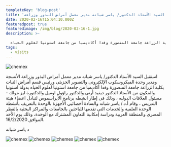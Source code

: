 ```yaml
---
templateKey: 'blog-post'
title: 'استقبل السيد الأستاذ الدكتور/ ياسر شبانه مدير معمل أمراض البذور وزراعة'
date: 2020-02-16T15:04:10.000Z
featuredpost: true
featuredimage: /img/blog/2020-02-16-1.jpg
description: >-

  استقبل السيد الأستاذ الدكتور/ ياسر شبانه مدير معمل أمراض البذور وزراعة الأنسجة ومدير وحدة الميكروسكوب الإلكترونى والتصوير الجزيئى ورئيس قسم أمراض النبات بكلية الزراعة جامعة المنصورة وفدا أكاديميا من جامعة استونيا لعلوم الحياه
tags:
  - visits
---
```


![chemex](/img/blog/2020-02-16-2.jpg)

استقبل السيد الأستاذ الدكتور/ ياسر شبانه مدير معمل أمراض البذور وزراعة الأنسجة ومدير وحدة الميكروسكوب الإلكترونى والتصوير الجزيئى ورئيس قسم أمراض النبات بكلية الزراعة جامعة المنصورة وفدا أكاديميا من جامعة استونيا لعلوم الحياه بدولة استونيا والمكون من الأستاذ الدكتور ديفيد أرنى والدكتور راؤول اوميل والدكتورة ليز مولك - مسئول العلاقات الدولبه ، وذلك فى إطار انشطه برنامج الأيراسموس لتبادل اعضاء هيئة التدريس ، وقام أ.د./ ياسر شبانه والسادة أخصائيي الأجهزة بالوحدة بالتعريف بأنشطة الوحدة العلمية والخدمات التي تقدمها للباحثين بالجامعات والمراكز البحثية بالقطر المصرى والمنطقة العربية ودراسة إمكانية التعاون المشترك مع الوحدة، وذلك يوم الأحد الموافق 16/2/2020.



د ياسر شبانه

![chemex](/img/blog/2020-02-16-3.jpg)
![chemex](/img/blog/2020-02-16-4.jpg)
![chemex](/img/blog/2020-02-16-5.jpg)
![chemex](/img/blog/2020-02-16-6.jpg)
![chemex](/img/blog/2020-02-16-7.jpg)
